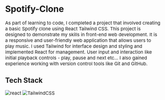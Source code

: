 <h1> Spotify-Clone </h1>

  <span style="font-size: 15px;"> 
  
As part of learning to code, I completed a project that involved creating a basic Spotify clone using React Tailwind CSS. This project is designed to demonstrate my skills in front-end web development. It is a responsive and user-friendly web application that allows users to play music. I used Tailwind for interface design and styling and implemented React for management. User input and interaction like initial playback controls - play, pause and next etc... I also gained experience working with version control tools like Git and GitHub.
  </span>

<h2>Tech Stack</h2>
<span>
<img alt="react" src="https://img.shields.io/badge/react-%2320232a.svg?style=for-the-badge&logo=react&logoColor=%2361DAFB" /> 
<img alt="TailwindCSS" src="https://img.shields.io/badge/tailwindcss-%2338B2AC.svg?style=for-the-badge&logo=tailwind-css&logoColor=white" /> 
</span>
